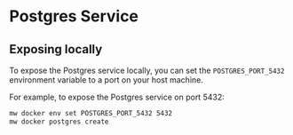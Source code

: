 # Postgres Service

## Exposing locally

To expose the Postgres service locally, you can set the `POSTGRES_PORT_5432` environment variable to a port on your host machine.

For example, to expose the Postgres service on port 5432:

```bash
mw docker env set POSTGRES_PORT_5432 5432
mw docker postgres create
```

